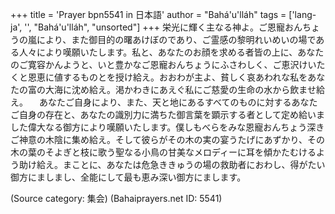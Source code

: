 +++
title = 'Prayer bpn5541 in 日本語'
author = "Bahá'u'lláh"
tags = ['lang-ja', '', "Bahá'u'lláh", "unsorted"]
+++
栄光に輝く主なる神よ。ご恩寵おんちょうの嵐により、また御目的の曙あけぼのであり、ご霊感の黎明れいめいの場である人々により嘆願いたします。私と、あなたのお顔を求める者皆の上に、あなたのご寛容かんようと、いと豊かなご恩寵おんちょうにふさわしく、ご恵沢けいたくと恩恵に値するものとを授け給え。おおわが主よ、貧しく哀あわれな私をあなたの富の大海に沈め給え。渇かわきにあえぐ私にご慈愛の生命の水から飲ませ給え。
　あなたご自身により、また、天と地にあるすべてのものに対するあなたご自身の存在と、あなたの識別力に満ちた御言葉を顕示する者として定め給いました偉大なる御方により嘆願いたします。僕しもべらをみな恩寵おんちょう深きご神意の木陰に集め給え。そして彼らがその木の実の宴うたげにあずかり、その木の葉のそよぎと枝に歌う聖なる小鳥の甘美なメロディーに耳を傾かたむけるよう助け給え。まことに、あなたは危急ききゅうの場の救助者におわし、得がたい御方にましまし、全能にして最も恵み深い御方にまします。

(Source category: 集会)
(Bahaiprayers.net ID: 5541)
